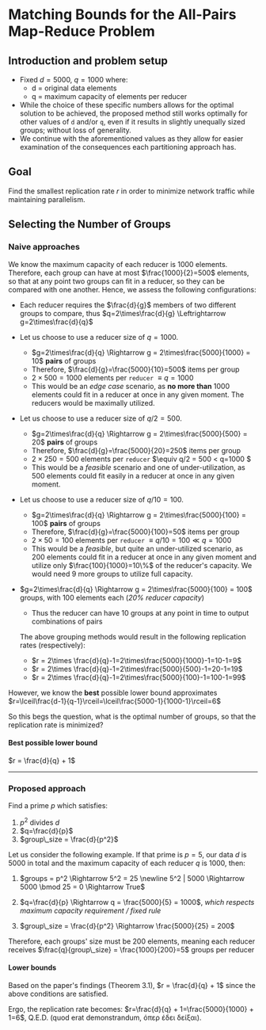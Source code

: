 # Matching Bounds for the All-Pairs Map-Reduce Problem

## Introduction and problem setup

- Fixed $d = 5000$, $q = 1000$ where:
  - d = original data elements
  - q = maximum capacity of elements per reducer
- While the choice of these specific numbers allows for the optimal solution to be achieved, the proposed method still works optimally for other values of `d` and/or `q`, even if it results in slightly unequally sized groups; without loss of generality.
- We continue with the aforementioned values as they allow for easier examination of the consequences each partitioning approach has.

## Goal

Find the smallest replication rate $r$ in order to minimize network traffic while maintaining parallelism.

## Selecting the Number of Groups

### Naive approaches

We know the maximum capacity of each reducer is $1000$ elements. Therefore, each group can have at most $\frac{1000}{2}=500$ elements, so that at any point two groups can fit in a reducer, so they can be compared with one another. Hence, we assess the following configurations:

- Each reducer requires the $\frac{d}{g}$ members of two different groups to compare, thus $q=2\times\frac{d}{g} \Leftrightarrow g=2\times\frac{d}{q}$
- Let us choose to use a reducer size of  $q=1000$.
  - $g=2\times\frac{d}{q} \Rightarrow g = 2\times\frac{5000}{1000} = 10$ **pairs** of groups
  - Therefore, $\frac{d}{g}=\frac{5000}{10}=500$ items per group
  - $2\times500 = 1000$ elements per `reducer` $\equiv q = 1000$
  - This would be an *edge case* scenario, as **no more than** 1000 elements could fit in a reducer at once in any given moment. The reducers would be maximally utilized.

- Let us choose to use a reducer size of $q/2=500$.
  - $g=2\times\frac{d}{q} \Rightarrow g = 2\times\frac{5000}{500} = 20$ **pairs** of groups
  - Therefore, $\frac{d}{g}=\frac{5000}{20}=250$ items per group
  - $2\times250 = 500$ elements per `reducer` $\equiv q/2 = 500 < q=1000 $
  - This would be a *feasible* scenario and one of under-utilization, as 500 elements could fit easily in a reducer at once in any given moment.

- Let us choose to use a reducer size of $q/10=100$.
  - $g=2\times\frac{d}{q} \Rightarrow g = 2\times\frac{5000}{100} = 100$ **pairs** of groups
  - Therefore, $\frac{d}{g}=\frac{5000}{100}=50$ items per group
  - $2\times50 = 100$ elements per `reducer` $\equiv q/10 = 100 \ll q = 1000$
  - This would be a *feasible*, but quite an under-utilized scenario, as 200 elements could fit in a reducer at once in any given moment and utilize only $\frac{100}{1000}=10\%$ of the reducer's capacity. We would need $9$ more groups to utilize full capacity.

<!-- TODO: Recheck the utilization explanation. Note that below this line, corrections are required. Above that, perhaps no. -->

- $g=2\times\frac{d}{q} \Rightarrow g = 2\times\frac{5000}{100} = 100$ groups, with $100$ elements each (_20% reducer capacity_)
  - Thus the reducer can have 10 groups at any point in time to output combinations of pairs

  The above grouping methods would result in the following replication rates (respectively):

  - $r = 2\times \frac{d}{q}-1=2\times\frac{5000}{1000}-1=10-1=9$
  - $r = 2\times \frac{d}{q}-1=2\times\frac{5000}{500}-1=20-1=19$
  - $r = 2\times \frac{d}{q}-1=2\times\frac{5000}{100}-1=100-1=99$

However, we know the **best** possible lower bound approximates $r=\lceil\frac{d-1}{q-1}\rceil=\lceil\frac{5000-1}{1000-1}\rceil=6$

So this begs the question, what is the optimal number of groups, so that the replication rate is minimized?

#### Best possible lower bound

$r = \frac{d}{q} + 1$

---

### Proposed approach

Find a prime $p$ which satisfies:

1. $p^2$ divides $d$
2. $q=\frac{d}{p}$
3. $group\_size = \frac{d}{p^2}$

Let us consider the following example. If that prime is $p=5$, our data $d$ is $5000$ in total and the maximum capacity of each reducer $q$ is $1000$, then:

1. $groups = p^2 \Rightarrow 5^2 = 25 \newline 5^2 | 5000 \Rightarrow 5000 \bmod 25 = 0 \Rightarrow True$

2. $q=\frac{d}{p} \Rightarrow q = \frac{5000}{5} = 1000$, _which respects maximum capacity requirement / fixed rule_
3. $group\_size = \frac{d}{p^2} \Rightarrow \frac{5000}{25} = 200$

Therefore, each groups' size must be $200$ elements, meaning each reducer receives $\frac{q}{group\_size} = \frac{1000}{200}=5$ groups per reducer

#### Lower bounds

Based on the paper's findings (Theorem 3.1), $r = \frac{d}{q} + 1$ since the above conditions are satisfied.

Ergo, the replication rate becomes: $r=\frac{d}{q} + 1=\frac{5000}{1000} + 1=6$, Q.E.D. (quod erat demonstrandum, όπερ έδει δείξαι).

